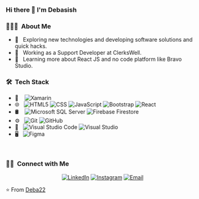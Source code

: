 ### Hi there 👋 I'm Debasish

<h3> 👨🏻‍💻 &nbsp;About Me </h3>

- 🤔 &nbsp; Exploring new technologies and developing software solutions and quick hacks.
- 💼 &nbsp; Working as a Support Developer at ClerksWell.
- 🌱 &nbsp; Learning more about React JS and no code platform like Bravo Studio.

<h3> 🛠 &nbsp;Tech Stack</h3>

- 📱 &nbsp;&nbsp;
  ![Xamarin](https://img.shields.io/badge/-Xamarin-231e4f?style=flat&logo=Xamarin)
- 🌐 &nbsp;
  ![HTML5](https://img.shields.io/badge/-HTML5-231e4f?style=flat&logo=HTML5)
  ![CSS](https://img.shields.io/badge/-CSS-231e4f?style=flat&logo=CSS3&logoColor=1572B6)
  ![JavaScript](https://img.shields.io/badge/-JavaScript-231e4f?style=flat&logo=javascript)
  ![Bootstrap](https://img.shields.io/badge/-Bootstrap-231e4f?style=flat&logo=bootstrap&logoColor=563D7C)
  ![React](https://img.shields.io/badge/-React-231e4f?style=flat&logo=react)
- 🛢 &nbsp;&nbsp;
  ![Microsoft SQL Server](https://img.shields.io/badge/-Microsoft%20SQL%20Server-231e4f?style=flat&logo=Microsoft-SQL-Server)
  ![Firebase Firestore](https://img.shields.io/badge/-Firebase%20Firestore-231e4f?style=flat&logo=Firebase)
- ⚙️ &nbsp;
  ![Git](https://img.shields.io/badge/-Git-231e4f?style=flat&logo=git)
  ![GitHub](https://img.shields.io/badge/-GitHub-231e4f?style=flat&logo=github)
- 🔧 &nbsp;
  ![Visual Studio Code](https://img.shields.io/badge/-Visual%20Studio%20Code-231e4f?style=flat&logo=visual-studio-code&logoColor=007ACC)
  ![Visual Studio](https://img.shields.io/badge/-Visual%20Studio-231e4f?style=flat&logo=visual-studio&logoColor=007ACC)
- 🖥 &nbsp;
  ![Figma](https://img.shields.io/badge/-Figma-231e4f?style=flat&logo=figma)

<br/>


<h3> 🤝🏻 &nbsp;Connect with Me </h3>

<p align="center">
<a href="https://www.linkedin.com/in/debasish-gracias-47456a136"><img alt="LinkedIn" src="https://img.shields.io/badge/LinkedIn-Debasish%20Gracias-blue?style=flat-square&logo=linkedin"></a>
<a href="https://www.instagram.com/deba_gracias/"><img alt="Instagram" src="https://img.shields.io/badge/Instagram-debasish__-blue?style=flat-square&logo=instagram"></a>
<a href="mailto:debagracias@gmail.com"><img alt="Email" src="https://img.shields.io/badge/Email-debagracias@gmail.com-blue?style=flat-square&logo=gmail"></a>
</p>

⭐️ From [Deba22](https://github.com/Deba22)

<!--
**Deba22/Deba22** is a ✨ _special_ ✨ repository because its `README.md` (this file) appears on your GitHub profile.

Here are some ideas to get you started:

- 🔭 I’m currently working on ...
- 🌱 I’m currently learning ...
- 👯 I’m looking to collaborate on ...
- 🤔 I’m looking for help with ...
- 💬 Ask me about ...
- 📫 How to reach me: ...
- 😄 Pronouns: ...
- ⚡ Fun fact: ...
<a href="https://www.adityavsingh.com/"><img alt="Website" src="https://img.shields.io/badge/Website-www.adityavsingh.com-blue?style=flat-square&logo=google-chrome"></a>

<a href="https://github.com/Deba22">
  <img height="180em" width="500em" src="https://github-readme-stats.vercel.app/api?username=Deba22&theme=buefy&show_icons=true" />
  <img height="180em" width="500em" src="https://github-readme-stats.vercel.app/api/top-langs/?username=Deba22&theme=buefy&layout=compact" />
</a>

<br/>
-->
